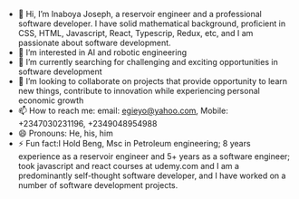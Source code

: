 - 👋 Hi, I’m Inaboya Joseph, a reservoir engineer and a professional software developer. I have solid mathematical background, proficient in CSS, HTML, Javascript, React, Typescrip, Redux, etc, and I am passionate about software development.
- 👀 I’m interested in AI and robotic engineering
- 🌱 I’m currently searching for challenging and exciting opportunities in software development
- 💞️ I’m looking to collaborate on projects that provide opportunity to learn new things, contribute to innovation while experiencing personal economic growth
- 📫 How to reach me: email: egieyo@yahoo.com, Mobile: +2347030231196, +2349048954988
- 😄 Pronouns: He, his, him
- ⚡ Fun fact:I Hold Beng, Msc in Petroleum engineering; 8 years experience as a reservoir engineer and 5+ years as a software engineer; took javascript and react courses at udemy.com and I am a predominantly self-thought software developer, and I have worked on a number of software development projects.

<!---
Alenoghena/Alenoghena is a ✨ special ✨ repository because its `README.md` (this file) appears on your GitHub profile.
You can click the Preview link to take a look at your changes.
--->
